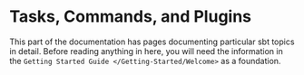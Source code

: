 Tasks, Commands, and Plugins
============================

This part of the documentation has pages documenting particular sbt
topics in detail. Before reading anything in here, you will need the
information in the `Getting Started Guide </Getting-Started/Welcome>` as
a foundation.
